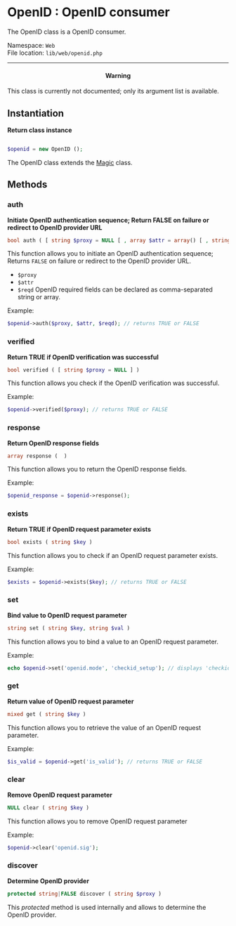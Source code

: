 # OpenID : OpenID consumer

The OpenID class is a OpenID consumer.

Namespace: `Web` <br>
File location: `lib/web/openid.php`

---

<div class="alert alert-error"><h4 style="text-align:center">Warning</h4>
<p>This class is currently not documented; only its argument list is available.</p></div>

## Instantiation

**Return class instance**

```php

$openid = new OpenID ();

```
The OpenID class extends the [Magic](magic) class.


## Methods


### auth

**Initiate OpenID authentication sequence; Return FALSE on failure or redirect to OpenID provider URL**

``` php
bool auth ( [ string $proxy = NULL [ , array $attr = array() [ , string|array $reqd = NULL ] ] ] ) 
```

This function allows you to initiate an OpenID authentication sequence; Returns `FALSE` on failure or redirect to the OpenID provider URL. 

+ `$proxy` 
+ `$attr`
+ `$reqd` OpenID required fields can be declared as comma-separated string or array. 

Example:

``` php
$openid->auth($proxy, $attr, $reqd); // returns TRUE or FALSE
```

### verified

**Return TRUE if OpenID verification was successful**

``` php
bool verified ( [ string $proxy = NULL ] ) 
```

This function allows you check if the OpenID verification was successful. 

Example:

``` php
$openid->verified($proxy); // returns TRUE or FALSE
```

### response

**Return OpenID response fields**

``` php
array response (  ) 
```

This function allows you to return the OpenID response fields. 

Example:

``` php
$openid_response = $openid->response();
```

### exists

**Return TRUE if OpenID request parameter exists**

``` php
bool exists ( string $key ) 
```

This function allows you to check if an OpenID request parameter exists. 

Example:

``` php
$exists = $openid->exists($key); // returns TRUE or FALSE
```

### set

**Bind value to OpenID request parameter**

``` php
string set ( string $key, string $val ) 
```

This function allows you to bind a value to an OpenID request parameter. 

Example:

``` php
echo $openid->set('openid.mode', 'checkid_setup'); // displays 'checkid_setup'
```

### get

**Return value of OpenID request parameter**

``` php
mixed get ( string $key ) 
```

This function allows you to retrieve the value of an OpenID request parameter. 

Example:

``` php
$is_valid = $openid->get('is_valid'); // returns TRUE or FALSE
```

### clear

**Remove OpenID request parameter**

``` php
NULL clear ( string $key ) 
```

This function allows you to remove OpenID request parameter 

Example:

``` php
$openid->clear('openid.sig');
```

### discover

**Determine OpenID provider**

``` php
protected string|FALSE discover ( string $proxy ) 
```

This _protected_ method is used internally and allows to determine the OpenID provider.


